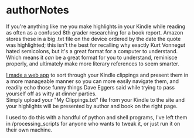 # authorNotes

If you're anything like me you make highlights in your Kindle while reading as often as a confused 8th grader researching for a book report. Amazon stores these in a big .txt file on the device ordered by the date the quote was highlighted; this isn't the best for recalling why exactly Kurt Vonnegut hated semicolons, but it's a great format for a computer to understand. Which means it _can_ be a great format for you to understand, reminisce properly, and ultimately make more literary references to seem smarter.

[I made a web app](https://chemikyle.github.io/authorNotes/) to sort through your Kindle clippings and present them in a more manageable manner so you can more easily navigate them, and readily echo those funny things Dave Eggers said while trying to pass yourself off as witty at dinner parties.  
Simply upload your "My Clippings.txt" file from your Kindle to the site and your highlights will be presented by author and book on the right page.

I used to do this with a handful of python and shell programs, I've left them in /processing_scripts for anyone who wants to tweak it, or just run it on their own machine.
